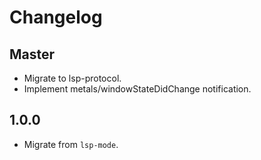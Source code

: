 # Changelog

## Master
* Migrate to lsp-protocol.
* Implement metals/windowStateDidChange notification.

## 1.0.0
* Migrate from `lsp-mode`.
